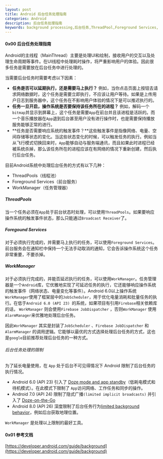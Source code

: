 ```yaml
---
layout: post
title: Android 后台任务处理指南
categories: Android
description: 后台任务处理指南
keywords: background processing,后台任务,ThreadPool,Foreground Services,WorkManager
---
```


#### 0x00 后台任务处理指南

Android的主线程（MainThread）主要是处理UI和绘制，接收用户的交互以及处理生命周期等事件。在UI线程中处理耗时操作，将严重影响用户的体验。因此很多任务是需要放在后台任务中进行处理的。

当需要后台任务时需要考虑以下因素：

- **任务是否可以延期执行，还是需要马上执行？** 例如，当你点击页面上按钮去请求网络数据时，这个任务是需要立即执行，不应该让用户等待。如果是上传用户日志到服务器中，这个任务在不影响用户体验的情况下是可以推迟执行的。
- **任务一旦开启，操作系统是否要保持该任务所在的进程？** 例如，解码一个`bitmap`并显示到屏幕上，这个任务是需要`App`在前台并且该进程是活跃的。而一个音乐播放器在`App`退到后台甚至用户没有进行操作时，也是需要保持播放服务能够正常的进行。
- **任务是否需要响应系统的触发事件？**这些触发事件是指像网络、电量、空间存储等状态的变化。当这些状态变化的时候，可以触发任务的执行。例如当从飞行模式切换回来时，`App`能够自动与服务端通讯，而且如果此时进程已经被系统杀掉，那么该任务所在的进程应该在有网络的情况下重新创建，然后执行后台任务。

目前Android系统中处理后台任务的方式有以下几种：

- ThreadPools（线程池）
- Foreground Services（前台服务）
- WorkManager（任务管理器）

##### ThreadPools

当一个任务必须在`App`处于前台状态时处理，可以使用`ThreadPools`。如果要响应操作系统的触发事件状态，那么只能通过`Broadcast Receiver`了。

##### Foregound Services

对于必须执行完成的，并需要马上执行的任务，可以使用`Foreground Services`。前台服务会在通知栏中保持一个无法手动取消的通知，它会告诉操作系统这个任务非常重要，不要杀掉。

##### WorkManager

对于必须执行完成的，并能否延迟执行的任务，可以使用`WorkManager`。任务管理器是一个`Android`库，它优雅地实现了可延迟任务的执行，它还能够响应操作系统的触发事件（网络状态、电量变化等事件）。Android 6.0以上操作系统 `WorkManager`使用了框架层中的`JobScheduler`，用于优化电量消耗和批量任务的执行。在低于`Android 6.0 (API 23) `的系统，如果项目有引用`Firebase`相关依赖库的话， `WorkManager` 则会使用`Firebase JobDispatcher` ，否则`WorkManager` 使用`AlarmManager`来优雅地处理后台任务。

因此`WorkManager` 其实是封装了`JobScheduler` 、`Firebase JobDispatcher` 和 `AlarmManager` 的调用逻辑。它能够以最优的方式选择处理后台任务的方式，这也是`google`目前推荐处理后台任务的一种方式。

###### 后台任务处理的限制

为了延长电量使用，在 `App` 处于后台不可见得情况下 Android 限制了后台任务的执行情况。

- Android 6.0 (API 23) 引入了 [Doze mode and app standby](https://developer.android.com/training/monitoring-device-state/doze-standby)（低耗电模式和待机模式）。在此模式下限制了 `App`访问网络、工作任务和同步的操作。
- Android 7.0 (API 24) 限制了隐式广播`(limited implicit broadcasts)` 并引入了 [Doze-on-the-Go](https://developer.android.com/about/versions/nougat/android-7.0#doze_on_the_go) 
- Android 8.0 (API 26) 深度限制了后台任务行为[limited background behavior](https://developer.android.com/about/versions/oreo/background)，例如后台获取地理位置。

`WorkManager` 是处理以上限制的最好工具。



#### 0x01 参考文档

[https://developer.android.com/guide/background](https://developer.android.com/guide/background)

